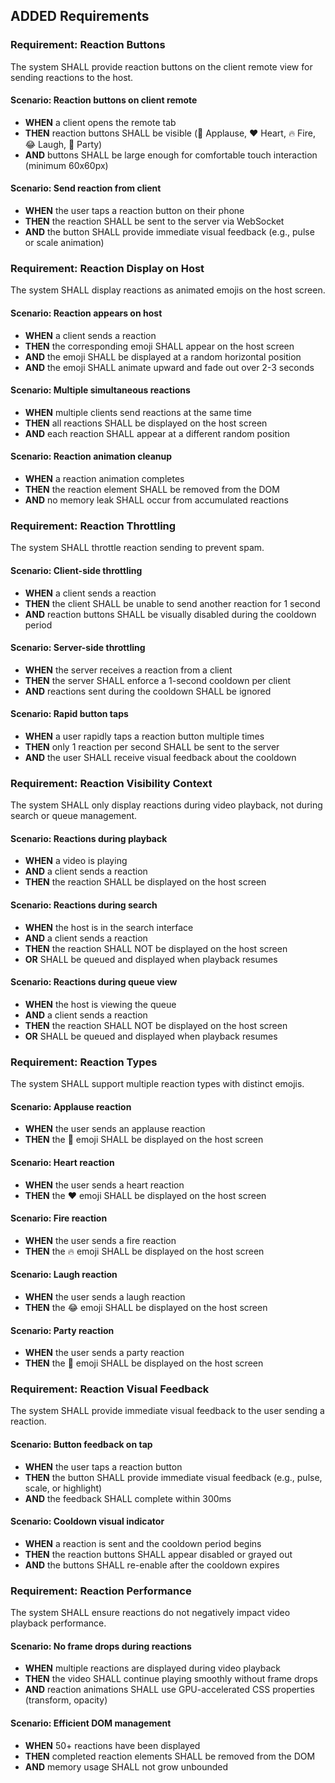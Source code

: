 ## ADDED Requirements

### Requirement: Reaction Buttons
The system SHALL provide reaction buttons on the client remote view for sending reactions to the host.

#### Scenario: Reaction buttons on client remote
- **WHEN** a client opens the remote tab
- **THEN** reaction buttons SHALL be visible (👏 Applause, ❤️ Heart, 🔥 Fire, 😂 Laugh, 🎉 Party)
- **AND** buttons SHALL be large enough for comfortable touch interaction (minimum 60x60px)

#### Scenario: Send reaction from client
- **WHEN** the user taps a reaction button on their phone
- **THEN** the reaction SHALL be sent to the server via WebSocket
- **AND** the button SHALL provide immediate visual feedback (e.g., pulse or scale animation)

### Requirement: Reaction Display on Host
The system SHALL display reactions as animated emojis on the host screen.

#### Scenario: Reaction appears on host
- **WHEN** a client sends a reaction
- **THEN** the corresponding emoji SHALL appear on the host screen
- **AND** the emoji SHALL be displayed at a random horizontal position
- **AND** the emoji SHALL animate upward and fade out over 2-3 seconds

#### Scenario: Multiple simultaneous reactions
- **WHEN** multiple clients send reactions at the same time
- **THEN** all reactions SHALL be displayed on the host screen
- **AND** each reaction SHALL appear at a different random position

#### Scenario: Reaction animation cleanup
- **WHEN** a reaction animation completes
- **THEN** the reaction element SHALL be removed from the DOM
- **AND** no memory leak SHALL occur from accumulated reactions

### Requirement: Reaction Throttling
The system SHALL throttle reaction sending to prevent spam.

#### Scenario: Client-side throttling
- **WHEN** a client sends a reaction
- **THEN** the client SHALL be unable to send another reaction for 1 second
- **AND** reaction buttons SHALL be visually disabled during the cooldown period

#### Scenario: Server-side throttling
- **WHEN** the server receives a reaction from a client
- **THEN** the server SHALL enforce a 1-second cooldown per client
- **AND** reactions sent during the cooldown SHALL be ignored

#### Scenario: Rapid button taps
- **WHEN** a user rapidly taps a reaction button multiple times
- **THEN** only 1 reaction per second SHALL be sent to the server
- **AND** the user SHALL receive visual feedback about the cooldown

### Requirement: Reaction Visibility Context
The system SHALL only display reactions during video playback, not during search or queue management.

#### Scenario: Reactions during playback
- **WHEN** a video is playing
- **AND** a client sends a reaction
- **THEN** the reaction SHALL be displayed on the host screen

#### Scenario: Reactions during search
- **WHEN** the host is in the search interface
- **AND** a client sends a reaction
- **THEN** the reaction SHALL NOT be displayed on the host screen
- **OR** SHALL be queued and displayed when playback resumes

#### Scenario: Reactions during queue view
- **WHEN** the host is viewing the queue
- **AND** a client sends a reaction
- **THEN** the reaction SHALL NOT be displayed on the host screen
- **OR** SHALL be queued and displayed when playback resumes

### Requirement: Reaction Types
The system SHALL support multiple reaction types with distinct emojis.

#### Scenario: Applause reaction
- **WHEN** the user sends an applause reaction
- **THEN** the 👏 emoji SHALL be displayed on the host screen

#### Scenario: Heart reaction
- **WHEN** the user sends a heart reaction
- **THEN** the ❤️ emoji SHALL be displayed on the host screen

#### Scenario: Fire reaction
- **WHEN** the user sends a fire reaction
- **THEN** the 🔥 emoji SHALL be displayed on the host screen

#### Scenario: Laugh reaction
- **WHEN** the user sends a laugh reaction
- **THEN** the 😂 emoji SHALL be displayed on the host screen

#### Scenario: Party reaction
- **WHEN** the user sends a party reaction
- **THEN** the 🎉 emoji SHALL be displayed on the host screen

### Requirement: Reaction Visual Feedback
The system SHALL provide immediate visual feedback to the user sending a reaction.

#### Scenario: Button feedback on tap
- **WHEN** the user taps a reaction button
- **THEN** the button SHALL provide immediate visual feedback (e.g., pulse, scale, or highlight)
- **AND** the feedback SHALL complete within 300ms

#### Scenario: Cooldown visual indicator
- **WHEN** a reaction is sent and the cooldown period begins
- **THEN** the reaction buttons SHALL appear disabled or grayed out
- **AND** the buttons SHALL re-enable after the cooldown expires

### Requirement: Reaction Performance
The system SHALL ensure reactions do not negatively impact video playback performance.

#### Scenario: No frame drops during reactions
- **WHEN** multiple reactions are displayed during video playback
- **THEN** the video SHALL continue playing smoothly without frame drops
- **AND** reaction animations SHALL use GPU-accelerated CSS properties (transform, opacity)

#### Scenario: Efficient DOM management
- **WHEN** 50+ reactions have been displayed
- **THEN** completed reaction elements SHALL be removed from the DOM
- **AND** memory usage SHALL not grow unbounded
